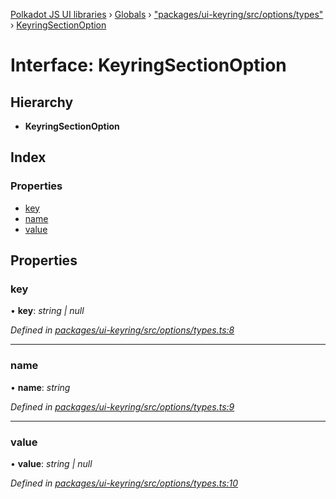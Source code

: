 [Polkadot JS UI libraries](../README.md) › [Globals](../globals.md) › ["packages/ui-keyring/src/options/types"](../modules/_packages_ui_keyring_src_options_types_.md) › [KeyringSectionOption](_packages_ui_keyring_src_options_types_.keyringsectionoption.md)

# Interface: KeyringSectionOption

## Hierarchy

* **KeyringSectionOption**

## Index

### Properties

* [key](_packages_ui_keyring_src_options_types_.keyringsectionoption.md#key)
* [name](_packages_ui_keyring_src_options_types_.keyringsectionoption.md#name)
* [value](_packages_ui_keyring_src_options_types_.keyringsectionoption.md#value)

## Properties

###  key

• **key**: *string | null*

*Defined in [packages/ui-keyring/src/options/types.ts:8](https://github.com/polkadot-js/ui/blob/44bf1f42/packages/ui-keyring/src/options/types.ts#L8)*

___

###  name

• **name**: *string*

*Defined in [packages/ui-keyring/src/options/types.ts:9](https://github.com/polkadot-js/ui/blob/44bf1f42/packages/ui-keyring/src/options/types.ts#L9)*

___

###  value

• **value**: *string | null*

*Defined in [packages/ui-keyring/src/options/types.ts:10](https://github.com/polkadot-js/ui/blob/44bf1f42/packages/ui-keyring/src/options/types.ts#L10)*
